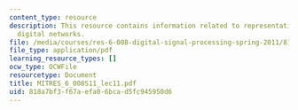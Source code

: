 ```yaml
---
content_type: resource
description: This resource contains information related to representation of linear
  digital networks.
file: /media/courses/res-6-008-digital-signal-processing-spring-2011/818a7bf3f67aefa06bcad5fc945950d6_MITRES_6_008S11_lec11.pdf
file_type: application/pdf
learning_resource_types: []
ocw_type: OCWFile
resourcetype: Document
title: MITRES_6_008S11_lec11.pdf
uid: 818a7bf3-f67a-efa0-6bca-d5fc945950d6
---
```

